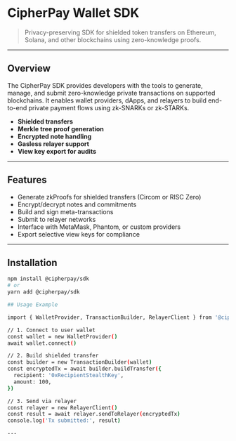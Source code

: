 # CipherPay Wallet SDK

> Privacy-preserving SDK for shielded token transfers on Ethereum, Solana, and other blockchains using zero-knowledge proofs.

---

## Overview

The CipherPay SDK provides developers with the tools to generate, manage, and submit zero-knowledge private transactions on supported blockchains. It enables wallet providers, dApps, and relayers to build end-to-end private payment flows using zk-SNARKs or zk-STARKs.

- **Shielded transfers**
- **Merkle tree proof generation**
- **Encrypted note handling**
- **Gasless relayer support**
- **View key export for audits**

---

## Features

- Generate zkProofs for shielded transfers (Circom or RISC Zero)
- Encrypt/decrypt notes and commitments
- Build and sign meta-transactions
- Submit to relayer networks
- Interface with MetaMask, Phantom, or custom providers
- Export selective view keys for compliance

---

## Installation

```bash
npm install @cipherpay/sdk
# or
yarn add @cipherpay/sdk

## Usage Example

import { WalletProvider, TransactionBuilder, RelayerClient } from '@cipherpay/sdk'

// 1. Connect to user wallet
const wallet = new WalletProvider()
await wallet.connect()

// 2. Build shielded transfer
const builder = new TransactionBuilder(wallet)
const encryptedTx = await builder.buildTransfer({
  recipient: '0xRecipientStealthKey',
  amount: 100,
})

// 3. Send via relayer
const relayer = new RelayerClient()
const result = await relayer.sendToRelayer(encryptedTx)
console.log('Tx submitted:', result)

---
